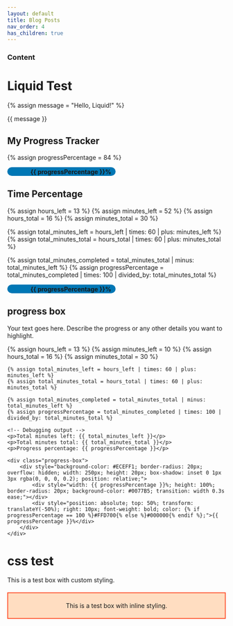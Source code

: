 ```yaml
---
layout: default
title: Blog Posts
nav_order: 4
has_children: true
---
```


### Content

# Liquid Test

{% assign message = "Hello, Liquid!" %}

{{ message }}

## My Progress Tracker

{% assign progressPercentage = 84 %}

<div class="progress-box">
    <div style="background-color: #ECEFF1; border-radius: 20px; overflow: hidden; width: 250px; height: 20px; box-shadow: inset 0 1px 3px rgba(0, 0, 0, 0.2); position: relative;">
        <div style="width: {{ progressPercentage }}%; height: 100%; border-radius: 20px; background-color: #0077B5; transition: width 0.3s ease;"></div>
        <div style="position: absolute; top: 50%; transform: translateY(-50%); right: 10px; font-weight: bold; color: {% if progressPercentage == 100 %}#FFD700{% else %}#000000{% endif %};">{{ progressPercentage }}%</div>
    </div>
</div>

## Time Percentage

{% assign hours_left = 13 %}
{% assign minutes_left = 52 %}
{% assign hours_total = 16 %}
{% assign minutes_total = 30 %}

{% assign total_minutes_left = hours_left | times: 60 | plus: minutes_left %}
{% assign total_minutes_total = hours_total | times: 60 | plus: minutes_total %}

{% assign total_minutes_completed = total_minutes_total | minus: total_minutes_left %}
{% assign progressPercentage = total_minutes_completed | times: 100 | divided_by: total_minutes_total %}

<div class="progress-box">
    <div style="background-color: #ECEFF1; border-radius: 20px; overflow: hidden; width: 250px; height: 20px; box-shadow: inset 0 1px 3px rgba(0, 0, 0, 0.2); position: relative;">
        <div style="width: {{ progressPercentage }}%; height: 100%; border-radius: 20px; background-color: #0077B5; transition: width 0.3s ease;"></div>
        <div style="position: absolute; top: 50%; transform: translateY(-50%); right: 10px; font-weight: bold; color: {% if progressPercentage == 100 %}#FFD700{% else %}#000000{% endif %};">{{ progressPercentage }}%</div>
    </div>
</div>

## progress box
<div class="highlight-box">
    <p>Your text goes here. Describe the progress or any other details you want to highlight.</p>
    {% assign hours_left = 13 %}
    {% assign minutes_left = 10 %}
    {% assign hours_total = 16 %}
    {% assign minutes_total = 30 %}

    {% assign total_minutes_left = hours_left | times: 60 | plus: minutes_left %}
    {% assign total_minutes_total = hours_total | times: 60 | plus: minutes_total %}

    {% assign total_minutes_completed = total_minutes_total | minus: total_minutes_left %}
    {% assign progressPercentage = total_minutes_completed | times: 100 | divided_by: total_minutes_total %}

    <!-- Debugging output -->
    <p>Total minutes left: {{ total_minutes_left }}</p>
    <p>Total minutes total: {{ total_minutes_total }}</p>
    <p>Progress percentage: {{ progressPercentage }}</p>

    <div class="progress-box">
        <div style="background-color: #ECEFF1; border-radius: 20px; overflow: hidden; width: 250px; height: 20px; box-shadow: inset 0 1px 3px rgba(0, 0, 0, 0.2); position: relative;">
            <div style="width: {{ progressPercentage }}%; height: 100%; border-radius: 20px; background-color: #0077B5; transition: width 0.3s ease;"></div>
            <div style="position: absolute; top: 50%; transform: translateY(-50%); right: 10px; font-weight: bold; color: {% if progressPercentage == 100 %}#FFD700{% else %}#000000{% endif %};">{{ progressPercentage }}%</div>
        </div>
    </div>
</div>

# css test

<div class="test-box">
  This is a test box with custom styling.
</div>

<div style="background-color: #FFDDC1; border: 2px solid #FF5733; padding: 20px; margin: 20px 0; text-align: center;">
  This is a test box with inline styling.
</div>